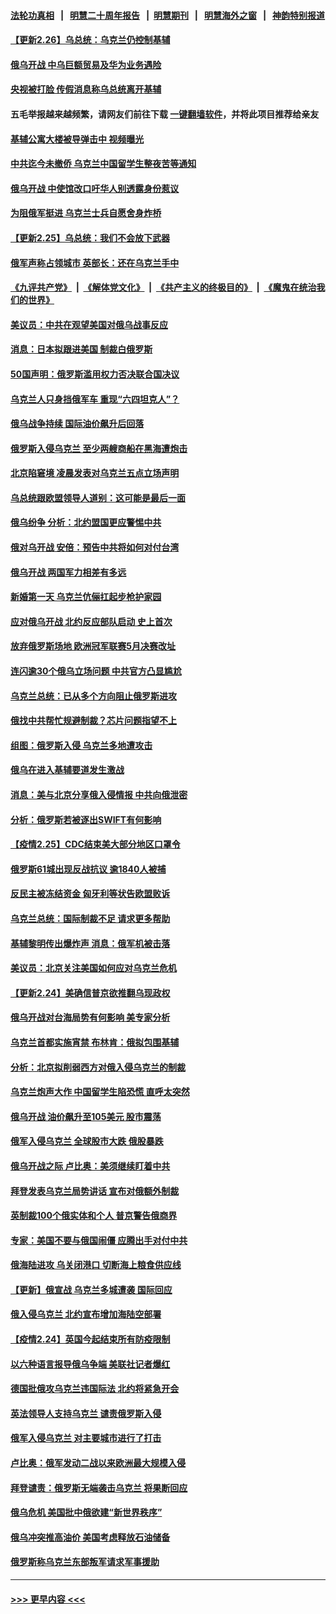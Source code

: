 #### [法轮功真相](https://github.com/gfw-breaker/truth/blob/master/README.md?t=0) &nbsp;&nbsp;|&nbsp;&nbsp; [明慧二十周年报告](https://github.com/gfw-breaker/mh-reports/blob/master/README.md?t=0) &nbsp;&nbsp;|&nbsp;&nbsp;[明慧期刊](https://github.com/gfw-breaker/mh-qikan) &nbsp;&nbsp;|&nbsp;&nbsp; [明慧海外之窗](https://github.com/gfw-breaker/mh-news/blob/master/README.md?t=0) &nbsp;&nbsp;|&nbsp;&nbsp; [神韵特别报道](https://github.com/gfw-breaker/mh-news/blob/master/shenyun.md?t=0)
#### [【更新2.26】乌总统：乌克兰仍控制基辅](../pages/nsc418/n13607072.md?t=02270301) 
#### [俄乌开战 中乌巨额贸易及华为业务遇险](../pages/nsc418/n13607443.md?t=02270301) 
#### [央视被打脸 传假消息称乌总统离开基辅](../pages/nsc418/n13607359.md?t=02270301) 
#### 五毛举报越来越频繁，请网友们前往下载 [一键翻墙软件](https://github.com/gfw-breaker/ssr-accounts)，并将此项目推荐给亲友
#### [基辅公寓大楼被导弹击中 视频曝光](../pages/nsc418/n13607331.md?t=02270301) 
#### [中共迄今未撤侨 乌克兰中国留学生整夜苦等通知](../pages/nsc418/n13606929.md?t=02270301) 
#### [俄乌开战 中使馆改口吁华人别透露身份惹议](../pages/nsc418/n13606572.md?t=02270301) 
#### [为阻俄军挺进 乌克兰士兵自愿舍身炸桥](../pages/nsc418/n13606985.md?t=02270301) 
#### [【更新2.25】乌总统：我们不会放下武器](../pages/nsc418/n13604998.md?t=02270301) 
#### [俄军声称占领城市 英部长：还在乌克兰手中](../pages/nsc418/n13606861.md?t=02270301) 
#### [《九评共产党》](https://github.com/begood0513/9ping.md/blob/master/README.md) &nbsp;|&nbsp; [《解体党文化》](../../../../jtdwh.md/blob/master/README.md)  &nbsp;|&nbsp; [《共产主义的终极目的》](../../../../gczydzjmd.md/blob/master/README.md) &nbsp;|&nbsp; [《魔鬼在统治我们的世界》](../../../../mgztzwmdsj.md/blob/master/README.md) 
#### [美议员：中共在观望美国对俄乌战事反应](../pages/nsc418/n13606054.md?t=02270301) 
#### [消息：日本拟跟进美国 制裁白俄罗斯](../pages/nsc418/n13606269.md?t=02270301) 
#### [50国声明：俄罗斯滥用权力否决联合国决议](../pages/nsc418/n13606231.md?t=02270301) 
#### [乌克兰人只身挡俄军车 重现“六四坦克人”？](../pages/nsc418/n13606048.md?t=02270301) 
#### [俄乌战争持续 国际油价飙升后回落](../pages/nsc418/n13606100.md?t=02270301) 
#### [俄罗斯入侵乌克兰 至少两艘商船在黑海遭炮击](../pages/nsc418/n13606021.md?t=02270301) 
#### [北京陷窘境 凌晨发表对乌克兰五点立场声明](../pages/nsc418/n13605502.md?t=02270301) 
#### [乌总统跟欧盟领导人道别：这可能是最后一面](../pages/nsc418/n13605935.md?t=02270301) 
#### [俄乌纷争 分析：北约盟国更应警惕中共](../pages/nsc418/n13605507.md?t=02270301) 
#### [俄对乌开战 安倍：预告中共将如何对付台湾](../pages/nsc418/n13605833.md?t=02270301) 
#### [俄乌开战 两国军力相差有多远](../pages/nsc418/n13605856.md?t=02270301) 
#### [新婚第一天 乌克兰伉俪扛起步枪护家园](../pages/nsc418/n13605608.md?t=02270301) 
#### [应对俄乌开战 北约反应部队启动 史上首次](../pages/nsc418/n13605758.md?t=02270301) 
#### [放弃俄罗斯场地 欧洲冠军联赛5月决赛改址](../pages/nsc418/n13605478.md?t=02270301) 
#### [连闪逾30个俄乌立场问题 中共官方凸显尴尬](../pages/nsc418/n13605658.md?t=02270301) 
#### [乌克兰总统：已从多个方向阻止俄罗斯进攻](../pages/nsc418/n13605730.md?t=02270301) 
#### [俄找中共帮忙规避制裁？芯片问题指望不上](../pages/nsc418/n13605633.md?t=02270301) 
#### [组图：俄罗斯入侵 乌克兰多地遭攻击](../pages/nsc418/n13604569.md?t=02270301) 
#### [俄乌在进入基辅要道发生激战](../pages/nsc418/n13605485.md?t=02270301) 
#### [消息：美与北京分享俄入侵情报 中共向俄泄密](../pages/nsc418/n13605474.md?t=02270301) 
#### [分析：俄罗斯若被逐出SWIFT有何影响](../pages/nsc418/n13604941.md?t=02270301) 
#### [【疫情2.25】CDC结束美大部分地区口罩令](../pages/nsc418/n13604992.md?t=02270301) 
#### [俄罗斯61城出现反战抗议 逾1840人被捕](../pages/nsc418/n13604507.md?t=02270301) 
#### [反民主被冻结资金 匈牙利等状告欧盟败诉](../pages/nsc418/n13605272.md?t=02270301) 
#### [乌克兰总统：国际制裁不足 请求更多帮助](../pages/nsc418/n13604426.md?t=02270301) 
#### [基辅黎明传出爆炸声 消息：俄军机被击落](../pages/nsc418/n13604135.md?t=02270301) 
#### [美议员：北京关注美国如何应对乌克兰危机](../pages/nsc418/n13603830.md?t=02270301) 
#### [【更新2.24】美确信普京欲推翻乌现政权](../pages/nsc418/n13602624.md?t=02270301) 
#### [俄乌开战对台海局势有何影响 美专家分析](../pages/nsc418/n13602985.md?t=02270301) 
#### [乌克兰首都实施宵禁 布林肯：俄拟包围基辅](../pages/nsc418/n13603316.md?t=02270301) 
#### [分析：北京拟削弱西方对俄入侵乌克兰的制裁](../pages/nsc418/n13603015.md?t=02270301) 
#### [乌克兰炮声大作 中国留学生陷恐慌 直呼太突然](../pages/nsc418/n13602909.md?t=02270301) 
#### [俄乌开战 油价飙升至105美元 股市震荡](../pages/nsc418/n13603119.md?t=02270301) 
#### [俄军入侵乌克兰 全球股市大跌 俄股暴跌](../pages/nsc418/n13602912.md?t=02270301) 
#### [俄乌开战之际 卢比奥：美须继续盯着中共](../pages/nsc418/n13602762.md?t=02270301) 
#### [拜登发表乌克兰局势讲话 宣布对俄额外制裁](../pages/nsc418/n13602852.md?t=02270301) 
#### [英制裁100个俄实体和个人 普京警告俄商界](../pages/nsc418/n13602846.md?t=02270301) 
#### [专家：美国不要与俄国闹僵 应腾出手对付中共](../pages/nsc418/n13602465.md?t=02270301) 
#### [俄海陆进攻 乌关闭港口 切断海上粮食供应线](../pages/nsc418/n13602676.md?t=02270301) 
#### [【更新】俄宣战 乌克兰多城遭袭 国际回应](../pages/nsc418/n13600282.md?t=02270301) 
#### [俄入侵乌克兰 北约宣布增加海陆空部署](../pages/nsc418/n13602180.md?t=02270301) 
#### [【疫情2.24】英国今起结束所有防疫限制](../pages/nsc418/n13601939.md?t=02270301) 
#### [以六种语言报导俄乌争端 美联社记者爆红](../pages/nsc418/n13601711.md?t=02270301) 
#### [德国批俄攻乌克兰违国际法 北约将紧急开会](../pages/nsc418/n13601596.md?t=02270301) 
#### [英法领导人支持乌克兰 谴责俄罗斯入侵](../pages/nsc418/n13601620.md?t=02270301) 
#### [俄军入侵乌克兰 对主要城市进行了打击](../pages/nsc418/n13601310.md?t=02270301) 
#### [卢比奥：俄军发动二战以来欧洲最大规模入侵](../pages/nsc418/n13601197.md?t=02270301) 
#### [拜登谴责：俄罗斯无端袭击乌克兰 将果断回应](../pages/nsc418/n13600901.md?t=02270301) 
#### [俄乌危机 美国批中俄欲建“新世界秩序”](../pages/nsc418/n13600443.md?t=02270301) 
#### [俄乌冲突推高油价 美国考虑释放石油储备](../pages/nsc418/n13600344.md?t=02270301) 
#### [俄罗斯称乌克兰东部叛军请求军事援助](../pages/nsc418/n13600058.md?t=02270301) 

----
#### [ >>> 更早内容 <<< ](../indexes/nsc418-earlier.md)

